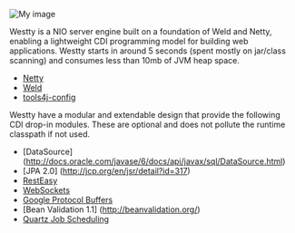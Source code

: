 ![My image](https://raw.github.com/deephacks/westty/master/westty.png)

Westty is a NIO server engine built on a foundation of Weld and Netty, enabling a lightweight CDI 
programming model for building web applications. Westty starts in around 5 seconds (spent mostly on jar/class scanning) and consumes less than 10mb of JVM heap space.

* [Netty](http://netty.io)
* [Weld](http://seamframework.org/Weld)
* [tools4j-config](https://github.com/deephacks/tools4j-config)

Westty have a modular and extendable design that provide the following CDI drop-in modules. These are optional and does not pollute the runtime classpath if not used.

* [DataSource] (http://docs.oracle.com/javase/6/docs/api/javax/sql/DataSource.html)
* [JPA 2.0] (http://jcp.org/en/jsr/detail?id=317)
* [RestEasy](http://www.jboss.org/resteasy)
* [WebSockets](http://tools.ietf.org/html/rfc6455)
* [Google Protocol Buffers](https://developers.google.com/protocol-buffers/docs/overview)
* [Bean Validation 1.1] (http://beanvalidation.org/)
* [Quartz Job Scheduling](http://quartz-scheduler.org)
